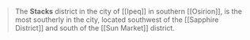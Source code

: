 > The **Stacks** district in the city of [[Ipeq]] in southern [[Osirion]], is the most southerly in the city, located southwest of the [[Sapphire District]] and south of the [[Sun Market]] district.








